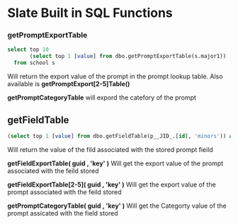#  Slate Built in SQL Functions

### getPromptExportTable

```SQL
select top 10
       (select top 1 [value] from dbo.getPromptExportTable(s.major1))
  from school s 
```

Will return the export value of the prompt in the prompt lookup table.  Also available is **getPromptExport[2-5]Table()**

**getPromptCategoryTable** will expord the catefory of the prompt

## getFieldTable

```sql
(select top 1 [value] from dbo.getFieldTable(p__JID_.[id], 'minors')) as [Person Mac Minors]
```

Will return the value of the fild associated with the stored prompt fieild

**getFieldExportTable( guid , 'key' )** Will get the export value of the prompt associated with the feild stored

**getFieldExportTable[2-5]( guid , 'key' )** Will get the export value of the prompt associated with the feild stored

**getPromptCategoryTable( guid , 'key' )** Will get the Categorty value of the prompt assicated with the field stored



